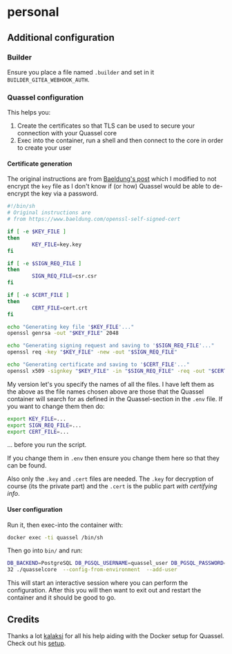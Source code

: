 personal
========


## Additional configuration

### Builder

Ensure you place a file named `.builder`
and set in it `BUILDER_GITEA_WEBHOOK_AUTH`.

### Quassel configuration

This helps you:

1. Create the certificates so that TLS can be used
to secure your connection with your Quassel core
2. Exec into the container, run a shell and then
connect to the core in order to create your user

#### Certificate generation

The original instructions are from [Baeldung's post](https://www.baeldung.com/openssl-self-signed-cert)
which I modified to not encrypt the `key` file as I don't know if (or how) Quassel
would be able to de-encrypt the key via a password.

```bash
#!/bin/sh
# Original instructions are
# from https://www.baeldung.com/openssl-self-signed-cert

if [ -e $KEY_FILE ]
then
        KEY_FILE=key.key
fi

if [ -e $SIGN_REQ_FILE ]
then
        SIGN_REQ_FILE=csr.csr
fi

if [ -e $CERT_FILE ]
then
        CERT_FILE=cert.crt
fi

echo "Generating key file '$KEY_FILE'..."
openssl genrsa -out "$KEY_FILE" 2048

echo "Generating signing request and saving to '$SIGN_REQ_FILE'..."
openssl req -key "$KEY_FILE" -new -out "$SIGN_REQ_FILE"

echo "Generating certificate and saving to '$CERT_FILE'..."
openssl x509 -signkey "$KEY_FILE" -in "$SIGN_REQ_FILE" -req -out "$CERT_FILE"
```

My version let's you specify the names of all the files.
I have left them as the above as the file names chosen
above are those that the Quassel container will search
for as defined in the Quassel-section in the `.env`
file. If you want to change them then do:

```bash
export KEY_FILE=...
export SIGN_REQ_FILE=...
export CERT_FILE=...
```

... before you run the script.


If you change them in `.env` then ensure you change
them here so that they can be found.

Also only the `.key` and `.cert` files are needed.
The `.key` for decryption of course (its the private
part) and the `.cert` is the public part _with
certifying info_.

#### User configuration

Run it, then exec-into the container with:

```bash
docker exec -ti quassel /bin/sh
```

Then go into `bin/` and run:

```bash
DB_BACKEND=PostgreSQL DB_PGSQL_USERNAME=quassel_user DB_PGSQL_PASSWORD=quassel_pass DB_PGSQL_HOSTNAME=quassel-db DB_PGSQL_DATABASE=quassel DB_PGSQL_PORT=54
32 ./quasselcore  --config-from-environment  --add-user
```

This will start an interactive session where you can
perform the configuration. After this you will then
want to exit out and restart the container and it
should be good to go.

## Credits

Thanks a lot [kalaksi](https://github.com/kalaksi/) for all his
help aiding with the Docker setup for Quassel. Check out his
[setup](https://github.com/kalaksi/docker-quassel).
